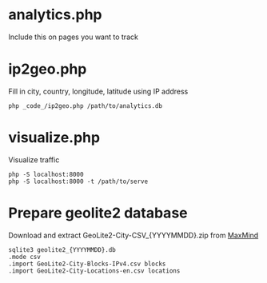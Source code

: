 # analytics.php 
Include this on pages you want to track

# ip2geo.php
Fill in city, country, longitude, latitude using IP address
```
php _code_/ip2geo.php /path/to/analytics.db
```

# visualize.php
Visualize traffic
```
php -S localhost:8000
php -S localhost:8000 -t /path/to/serve
```

# Prepare geolite2 database
Download and extract GeoLite2-City-CSV_{YYYYMMDD}.zip from [MaxMind](https://dev.maxmind.com)
```
sqlite3 geolite2_{YYYYMMDD}.db
.mode csv
.import GeoLite2-City-Blocks-IPv4.csv blocks
.import GeoLite2-City-Locations-en.csv locations
```